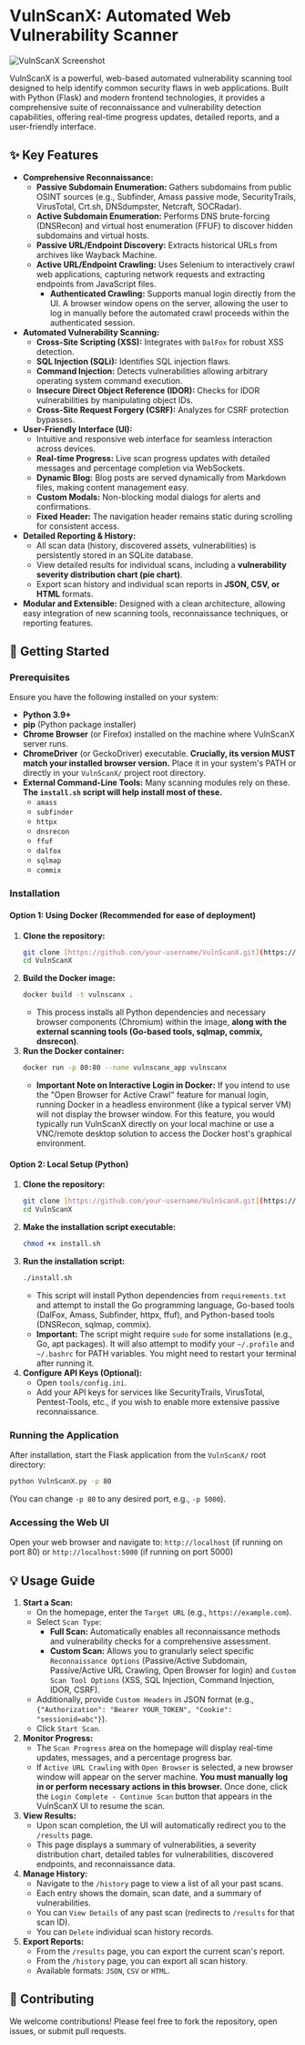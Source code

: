 # VulnScanX: Automated Web Vulnerability Scanner

![VulnScanX Screenshot](/documentation/logo.png) <!-- Replace with a relevant screenshot -->

VulnScanX is a powerful, web-based automated vulnerability scanning tool designed to help identify common security flaws in web applications. Built with Python (Flask) and modern frontend technologies, it provides a comprehensive suite of reconnaissance and vulnerability detection capabilities, offering real-time progress updates, detailed reports, and a user-friendly interface.

## ✨ Key Features

* **Comprehensive Reconnaissance:**
    * **Passive Subdomain Enumeration:** Gathers subdomains from public OSINT sources (e.g., Subfinder, Amass passive mode, SecurityTrails, VirusTotal, Crt.sh, DNSdumpster, Netcraft, SOCRadar).
    * **Active Subdomain Enumeration:** Performs DNS brute-forcing (DNSRecon) and virtual host enumeration (FFUF) to discover hidden subdomains and virtual hosts.
    * **Passive URL/Endpoint Discovery:** Extracts historical URLs from archives like Wayback Machine.
    * **Active URL/Endpoint Crawling:** Uses Selenium to interactively crawl web applications, capturing network requests and extracting endpoints from JavaScript files.
        * **Authenticated Crawling:** Supports manual login directly from the UI. A browser window opens on the server, allowing the user to log in manually before the automated crawl proceeds within the authenticated session.
* **Automated Vulnerability Scanning:**
    * **Cross-Site Scripting (XSS):** Integrates with `DalFox` for robust XSS detection.
    * **SQL Injection (SQLi):** Identifies SQL injection flaws.
    * **Command Injection:** Detects vulnerabilities allowing arbitrary operating system command execution.
    * **Insecure Direct Object Reference (IDOR):** Checks for IDOR vulnerabilities by manipulating object IDs.
    * **Cross-Site Request Forgery (CSRF):** Analyzes for CSRF protection bypasses.
* **User-Friendly Interface (UI):**
    * Intuitive and responsive web interface for seamless interaction across devices.
    * **Real-time Progress:** Live scan progress updates with detailed messages and percentage completion via WebSockets.
    * **Dynamic Blog:** Blog posts are served dynamically from Markdown files, making content management easy.
    * **Custom Modals:** Non-blocking modal dialogs for alerts and confirmations.
    * **Fixed Header:** The navigation header remains static during scrolling for consistent access.
* **Detailed Reporting & History:**
    * All scan data (history, discovered assets, vulnerabilities) is persistently stored in an SQLite database.
    * View detailed results for individual scans, including a **vulnerability severity distribution chart (pie chart)**.
    * Export scan history and individual scan reports in **JSON, CSV, or HTML** formats.
* **Modular and Extensible:** Designed with a clean architecture, allowing easy integration of new scanning tools, reconnaissance techniques, or reporting features.

## 🚀 Getting Started

### Prerequisites

Ensure you have the following installed on your system:

* **Python 3.9+**
* **pip** (Python package installer)
* **Chrome Browser** (or Firefox) installed on the machine where VulnScanX server runs.
* **ChromeDriver** (or GeckoDriver) executable. **Crucially, its version MUST match your installed browser version.** Place it in your system's PATH or directly in your `VulnScanX/` project root directory.
* **External Command-Line Tools:** Many scanning modules rely on these. **The `install.sh` script will help install most of these.**
    * `amass`
    * `subfinder`
    * `httpx`
    * `dnsrecon`
    * `ffuf`
    * `dalfox`
    * `sqlmap`
    * `commix`

### Installation

#### Option 1: Using Docker (Recommended for ease of deployment)

1.  **Clone the repository:**
    ```bash
    git clone [https://github.com/your-username/VulnScanX.git](https://github.com/your-username/VulnScanX.git) # Replace with your actual repo URL
    cd VulnScanX
    ```
2.  **Build the Docker image:**
    ```bash
    docker build -t vulnscanx .
    ```
    * This process installs all Python dependencies and necessary browser components (Chromium) within the image, **along with the external scanning tools (Go-based tools, sqlmap, commix, dnsrecon)**.
3.  **Run the Docker container:**
    ```bash
    docker run -p 80:80 --name vulnscanx_app vulnscanx
    ```
    * **Important Note on Interactive Login in Docker:** If you intend to use the "Open Browser for Active Crawl" feature for manual login, running Docker in a headless environment (like a typical server VM) will not display the browser window. For this feature, you would typically run VulnScanX directly on your local machine or use a VNC/remote desktop solution to access the Docker host's graphical environment.

#### Option 2: Local Setup (Python)

1.  **Clone the repository:**
    ```bash
    git clone [https://github.com/your-username/VulnScanX.git](https://github.com/your-username/VulnScanX.git) # Replace with your actual repo URL
    cd VulnScanX
    ```
2.  **Make the installation script executable:**
    ```bash
    chmod +x install.sh
    ```
3.  **Run the installation script:**
    ```bash
    ./install.sh
    ```
    * This script will install Python dependencies from `requirements.txt` and attempt to install the Go programming language, Go-based tools (DalFox, Amass, Subfinder, httpx, ffuf), and Python-based tools (DNSRecon, sqlmap, commix).
    * **Important:** The script might require `sudo` for some installations (e.g., Go, apt packages). It will also attempt to modify your `~/.profile` and `~/.bashrc` for PATH variables. You might need to restart your terminal after running it.
4.  **Configure API Keys (Optional):**
    * Open `tools/config.ini`.
    * Add your API keys for services like SecurityTrails, VirusTotal, Pentest-Tools, etc., if you wish to enable more extensive passive reconnaissance.


### Running the Application

After installation, start the Flask application from the `VulnScanX/` root directory:

```bash
python VulnScanX.py -p 80
````

(You can change `-p 80` to any desired port, e.g., `-p 5000`).

### Accessing the Web UI

Open your web browser and navigate to:
`http://localhost` (if running on port 80)
or
`http://localhost:5000` (if running on port 5000)

## 💡 Usage Guide

1.  **Start a Scan:**
      * On the homepage, enter the `Target URL` (e.g., `https://example.com`).
      * Select `Scan Type`:
          * **Full Scan:** Automatically enables all reconnaissance methods and vulnerability checks for a comprehensive assessment.
          * **Custom Scan:** Allows you to granularly select specific `Reconnaissance Options` (Passive/Active Subdomain, Passive/Active URL Crawling, Open Browser for login) and `Custom Scan Tool Options` (XSS, SQL Injection, Command Injection, IDOR, CSRF).
      * Additionally, provide `Custom Headers` in JSON format (e.g., `{"Authorization": "Bearer YOUR_TOKEN", "Cookie": "sessionid=abc"}`).
      * Click `Start Scan`.
2.  **Monitor Progress:**
      * The `Scan Progress` area on the homepage will display real-time updates, messages, and a percentage progress bar.
      * If `Active URL Crawling` with `Open Browser` is selected, a new browser window will appear on the server machine. **You must manually log in or perform necessary actions in this browser.** Once done, click the `Login Complete - Continue Scan` button that appears in the VulnScanX UI to resume the scan.
3.  **View Results:**
      * Upon scan completion, the UI will automatically redirect you to the `/results` page.
      * This page displays a summary of vulnerabilities, a severity distribution chart, detailed tables for vulnerabilities, discovered endpoints, and reconnaissance data.
4.  **Manage History:**
      * Navigate to the `/history` page to view a list of all your past scans.
      * Each entry shows the domain, scan date, and a summary of vulnerabilities.
      * You can `View Details` of any past scan (redirects to `/results` for that scan ID).
      * You can `Delete` individual scan history records.
5.  **Export Reports:**
      * From the `/results` page, you can export the current scan's report.
      * From the `/history` page, you can export all scan history.
      * Available formats: `JSON`, `CSV` or `HTML`.

## 🤝 Contributing

We welcome contributions\! Please feel free to fork the repository, open issues, or submit pull requests.